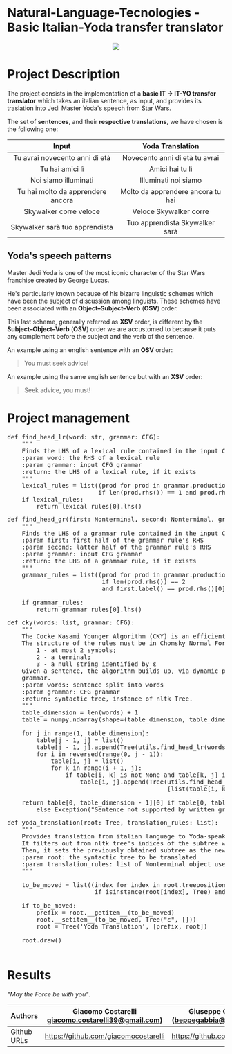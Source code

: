 # Natural-Language-Tecnologies - Basic Italian-Yoda transfer translator

<p align="center">
  <img src="https://i.dlpng.com/static/png/173636_thumb.png"/>
</p>

# Project Description
The project consists in the implementation of a **basic IT → IT-YO transfer translator** which takes an italian sentence, as input, and provides its traslation into Jedi Master Yoda's speech from Star Wars.

The set of **sentences**, and their **respective translations**, we have chosen is the following one:

|               Input               |          Yoda Translation         |
|:---------------------------------:|:---------------------------------:|
|   Tu avrai novecento anni di età  |   Novecento anni di età tu avrai  |
|          Tu hai amici lì          |          Amici hai tu lì          |
|        Noi siamo illuminati       |        Illuminati noi siamo       |
| Tu hai molto da apprendere ancora | Molto da apprendere ancora tu hai |
|       Skywalker corre veloce      |       Veloce Skywalker corre      |
|   Skywalker sarà tuo apprendista  |   Tuo apprendista Skywalker sarà  |

## Yoda's speech patterns
Master Jedi Yoda is one of the most iconic character of the Star Wars franchise created by George Lucas.

He's particularly known because of his bizarre linguistic schemes which have been the subject of discussion among linguists. These schemes have been associated with an **Object–Subject–Verb** (**OSV**) order.

This last scheme, generally referred as **XSV** order, is different by the **Subject–Object–Verb** (**OSV**) order we are accustomed to because it puts any complement before the subject and the verb of the sentence.

An example using an english sentence with an **OSV** order:
> You must seek advice!

An example using the same english sentence but with an **XSV** order:
> Seek advice, you must! 

# Project management

<pre lang=python>
def find_head_lr(word: str, grammar: CFG):
    """
    Finds the LHS of a lexical rule contained in the input CFG grammar.
    :param word: the RHS of a lexical rule
    :param grammar: input CFG grammar
    :return: the LHS of a lexical rule, if it exists
    """
    lexical_rules = list((prod for prod in grammar.productions()
                         if len(prod.rhs()) == 1 and prod.rhs()[0] == word))
    if lexical_rules:
        return lexical_rules[0].lhs()
</pre>

<pre lang=python>
def find_head_gr(first: Nonterminal, second: Nonterminal, grammar: CFG):
    """
    Finds the LHS of a grammar rule contained in the input CFG grammar.
    :param first: first half of the grammar rule's RHS
    :param second: latter half of the grammar rule's RHS
    :param grammar: input CFG grammar
    :return: the LHS of a grammar rule, if it exists
    """
    grammar_rules = list((prod for prod in grammar.productions()
                          if len(prod.rhs()) == 2
                          and first.label() == prod.rhs()[0] and second.label() == prod.rhs()[1]))

    if grammar_rules:
        return grammar_rules[0].lhs()
</pre>

<pre lang=python>
def cky(words: list, grammar: CFG):
    """
    The Cocke Kasami Younger Algorithm (CKY) is an efficient parsing algorithm for Context-Free grammars.
    The structure of the rules must be in Chomsky Normal Form. CNF rules' right hand side can contain:
        1 - at most 2 symbols;
        2 - a terminal;
        3 - a null string identified by ε
    Given a sentence, the algorithm builds up, via dynamic programming, a syntactic tree consistent with the CFG input
    grammar.
    :param words: sentence split into words
    :param grammar: CFG grammar
    :return: syntactic tree, instance of nltk Tree.
    """
    table_dimension = len(words) + 1
    table = numpy.ndarray(shape=(table_dimension, table_dimension), dtype=list)

    for j in range(1, table_dimension):
        table[j - 1, j] = list()
        table[j - 1, j].append(Tree(utils.find_head_lr(words[j - 1], grammar), [words[j - 1]]))
        for i in reversed(range(0, j - 1)):
            table[i, j] = list()
            for k in range(i + 1, j):
                if table[i, k] is not None and table[k, j] is not None:
                    table[i, j].append(Tree(utils.find_head_gr(list(table[i, k])[0], list(table[k, j])[0], grammar),
                                            [list(table[i, k])[0], list(table[k, j])[0]]))

    return table[0, table_dimension - 1][0] if table[0, table_dimension - 1][0] \
        else Exception("Sentence not supported by written grammar!")
</pre>

<pre lang=python>
def yoda_translation(root: Tree, translation_rules: list):
    """
    Provides translation from italian language to Yoda-speak language.
    It filters out from nltk tree's indices of the subtree whose label is contained in 'translation_rules'.
    Then, it sets the previously obtained subtree as the new left child of a new syntactic tree.
    :param root: the syntactic tree to be translated
    :param translation_rules: list of Nonterminal object used to provide translation from italian to Yoda-speak language
    """

    to_be_moved = list((index for index in root.treepositions()
                        if isinstance(root[index], Tree) and root[index].label() in translation_rules))[0]

    if to_be_moved:
        prefix = root.__getitem__(to_be_moved)
        root.__setitem__(to_be_moved, Tree("ε", []))
        root = Tree('Yoda Translation', [prefix, root])

    root.draw()
 </pre>

# Results


*"May the Force be with you"*.

| Authors | Giacomo Costarelli <br> <a href="giacomo.costarelli39@gmail.com">giacomo.costarelli39@gmail.com</a>) | Giuseppe Gabbia <br> (<a href="beppegabbia@gmail.com">beppegabbia@gmail.com</a>) |
| ------------- | ------------- | ------------- |
| Github URLs | <a href="https://github.com/giacomocostarelli">https://github.com/giacomocostarelli</a>  | <a href="https://github.com/beppe95">https://github.com/beppe95</a> |



